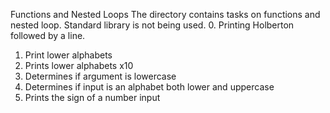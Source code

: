 Functions and Nested Loops
The directory contains tasks on functions and nested loop. Standard library is not being used. 
0. Printing Holberton followed by a line. 
1. Print lower alphabets
2. Prints lower alphabets x10
3. Determines if argument is lowercase
4. Determines if input is an alphabet both lower and uppercase
5. Prints the sign of a number input

